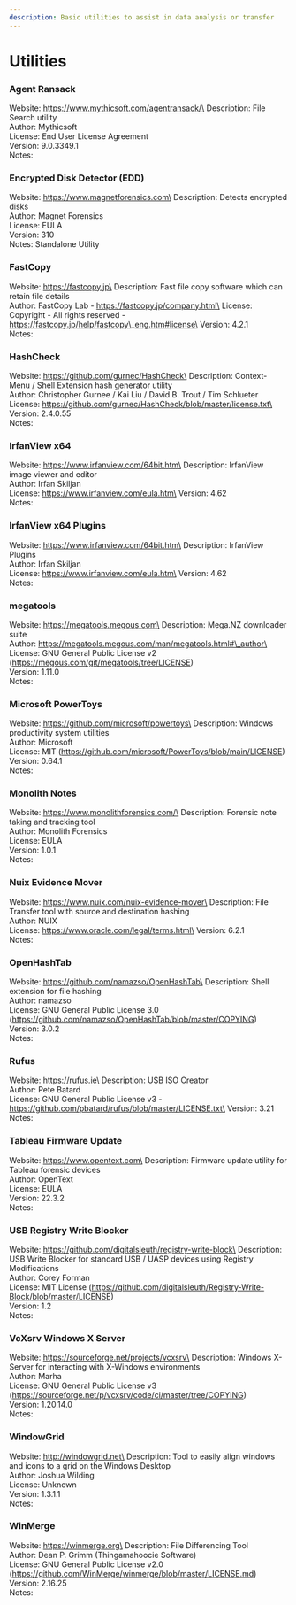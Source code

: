```yaml
---
description: Basic utilities to assist in data analysis or transfer
---
```


# Utilities

### Agent Ransack

Website: https://www.mythicsoft.com/agentransack/\
Description: File Search utility\
Author: Mythicsoft\
License: End User License Agreement\
Version: 9.0.3349.1\
Notes:

### Encrypted Disk Detector (EDD)

Website: https://www.magnetforensics.com\
Description: Detects encrypted disks\
Author: Magnet Forensics\
License: EULA\
Version: 310\
Notes: Standalone Utility

### FastCopy

Website: https://fastcopy.jp\
Description: Fast file copy software which can retain file details\
Author: FastCopy Lab - https://fastcopy.jp/company.html\
License: Copyright - All rights reserved - https://fastcopy.jp/help/fastcopy\_eng.htm#license\
Version: 4.2.1\
Notes:

### HashCheck

Website: https://github.com/gurnec/HashCheck\
Description: Context-Menu / Shell Extension hash generator utility\
Author: Christopher Gurnee / Kai Liu / David B. Trout / Tim Schlueter\
License: https://github.com/gurnec/HashCheck/blob/master/license.txt\
Version: 2.4.0.55\
Notes:

### IrfanView x64

Website: https://www.irfanview.com/64bit.htm\
Description: IrfanView image viewer and editor\
Author: Irfan Skiljan\
License: https://www.irfanview.com/eula.htm\
Version: 4.62\
Notes:

### IrfanView x64 Plugins

Website: https://www.irfanview.com/64bit.htm\
Description: IrfanView Plugins\
Author: Irfan Skiljan\
License: https://www.irfanview.com/eula.htm\
Version: 4.62\
Notes:

### megatools

Website: https://megatools.megous.com\
Description: Mega.NZ downloader suite\
Author: https://megatools.megous.com/man/megatools.html#\_author\
License: GNU General Public License v2 (https://megous.com/git/megatools/tree/LICENSE)\
Version: 1.11.0\
Notes:

### Microsoft PowerToys

Website: https://github.com/microsoft/powertoys\
Description: Windows productivity system utilities\
Author: Microsoft\
License: MIT (https://github.com/microsoft/PowerToys/blob/main/LICENSE)\
Version: 0.64.1\
Notes:

### Monolith Notes

Website: https://www.monolithforensics.com/\
Description: Forensic note taking and tracking tool\
Author: Monolith Forensics\
License: EULA\
Version: 1.0.1\
Notes:

### Nuix Evidence Mover

Website: https://www.nuix.com/nuix-evidence-mover\
Description: File Transfer tool with source and destination hashing\
Author: NUIX\
License: https://www.oracle.com/legal/terms.html\
Version: 6.2.1\
Notes:

### OpenHashTab

Website: https://github.com/namazso/OpenHashTab\
Description: Shell extension for file hashing\
Author: namazso\
License: GNU General Public License 3.0 (https://github.com/namazso/OpenHashTab/blob/master/COPYING)\
Version: 3.0.2\
Notes:

### Rufus

Website: https://rufus.ie\
Description: USB ISO Creator\
Author: Pete Batard\
License: GNU General Public License v3 - https://github.com/pbatard/rufus/blob/master/LICENSE.txt\
Version: 3.21\
Notes:

### Tableau Firmware Update

Website: https://www.opentext.com\
Description: Firmware update utility for Tableau forensic devices\
Author: OpenText\
License: EULA\
Version: 22.3.2\
Notes:

### USB Registry Write Blocker

Website: https://github.com/digitalsleuth/registry-write-block\
Description: USB Write Blocker for standard USB / UASP devices using Registry Modifications\
Author: Corey Forman\
License: MIT License (https://github.com/digitalsleuth/Registry-Write-Block/blob/master/LICENSE)\
Version: 1.2\
Notes:

### VcXsrv Windows X Server

Website: https://sourceforge.net/projects/vcxsrv\
Description: Windows X-Server for interacting with X-Windows environments\
Author: Marha\
License: GNU General Public License v3 (https://sourceforge.net/p/vcxsrv/code/ci/master/tree/COPYING)\
Version: 1.20.14.0\
Notes:

### WindowGrid

Website: http://windowgrid.net\
Description: Tool to easily align windows and icons to a grid on the Windows Desktop\
Author: Joshua Wilding\
License: Unknown\
Version: 1.3.1.1\
Notes:

### WinMerge

Website: https://winmerge.org\
Description: File Differencing Tool\
Author: Dean P. Grimm (Thingamahoocie Software)\
License: GNU General Public License v2.0 (https://github.com/WinMerge/winmerge/blob/master/LICENSE.md)\
Version: 2.16.25\
Notes:

